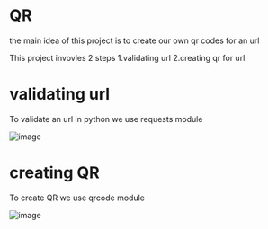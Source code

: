 # QR
the main idea of this project is to create our own qr codes for an url

This project invovles 2 steps
1.validating url
2.creating qr for url
# validating url
 To validate an url in python we use  requests module 





![image](https://user-images.githubusercontent.com/54503176/157439059-d6dac84a-f27b-4536-91f6-ebcd02bdc6d2.png)






# creating QR 
To create QR we use 
qrcode module






![image](https://user-images.githubusercontent.com/54503176/157442183-07001de1-df1a-4c85-ae37-b26df7f7c71c.png)


 
